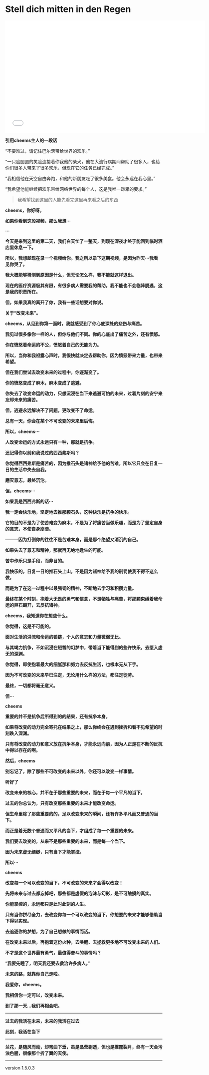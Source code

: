 # Stell dich mitten in den Regen

<iframe src="//player.bilibili.com/player.html?isOutside=true&aid=1355648711&bvid=BV1mz421b72E&cid=1582253188&p=1" scrolling="no" border="0" frameborder="no" framespacing="0" allowfullscreen="true" width="640px" height="360px"></iframe>

**引用cheems主人的一段话**

“不要难过，请记住巴尔茨带给世界的欢乐。”
 
“一只脸圆圆的笑脸连接着你我他的柴犬，他在大流行病期间帮助了很多人，也给你们很多人带来了很多欢乐，但现在它的任务已经完成。”

“我相信他在天空自由奔跑，和他的新朋友吃了很多美食。他会永远在我心里。”

“我希望他能继续把欢乐带给网络世界的每个人，这是我唯一谦卑的要求。”

>我希望找到这里的人能先看完这里再来看之后的东西

**cheems，你好呀。**

**如果你看到这段视频，那么我想···**

**···**

**今天是来到这里的第二天，我们白天忙了一整天，到现在深夜才终于能回到临时酒店里休息一下。**

**所以，我想趁现在录一个视频给你。我之所以录下这期视频，是因为昨天···我看见你哭了。**

**我大概能够猜测到原因是什么，但无论怎么样，我不能就这样退出。**

**现在的医疗资源极其有限，有很多病人需要我的帮助。我不能也不会临阵脱逃，这是我的职责所在。**

**但，如果我真的离开了你，我有一些话想要对你说。**

**关于“改变未来”。**

**cheems，从见到你第一面时，我就感受到了你心底深处的悲伤与痛苦。**

**我见过很多像你一样的人，但你与他们不同。你的心底出了痛苦之外，还有愤怒。**

**你在愤怒着命运的不公，愤怒着自己的无能为力。**

**所以，当你和我袒露心声时，我很快就决定去帮助你。因为愤怒带来力量，也带来希望。**

**但在我们尝试去改变未来的过程中，你逐渐变了。**

**你的愤怒变成了麻木，麻木变成了逃避。**

**你失去了改变命运的动力，只想沉浸在当下来逃避可怕的未来，过着片刻的安宁来忘却未来的痛苦。**

**但，逃避永远解决不了问题，更改变不了命运。**

**总有一天，你会在某个不可改变的未来里后悔。**

**所以，cheems···**

**人改变命运的方式永远只有一种，那就是抗争。**

**还记得你以前和我说过的西西弗斯吗？**

**你觉得西西弗斯是痛苦的，因为推石头是诸神给予他的苦难，所以它只会在日复一日的生活中失去自我。**

**磨灭意志，最终沉沦。**

**但，cheems···**

**如果我是西西弗斯的话···**

**我一定会快乐地，坚定地去推那颗石头，这种快乐是抗争的快乐。**

**它的目的不是为了使苦难变为麻木，不是为了将痛苦当做乐趣，而是为了坚定自身的意志，不使自身崩溃。**

**———因为打倒你的往往不是苦难本身，而是那个绝望又消沉的自己。**

**如果失去了意志和精神，那就再无绝地逢生的可能。**

**苦中作乐只是手段，而非目的。**

**我快乐的，日复一日的推石头上山，不是因为诸神给予我的刑罚使我不得不这么做，**

**而是为了在这一过程中以最强韧的精神，不断地去学习和积攒力量。**

**最终在某个时刻，抱着大无畏的勇气和信念，不畏牺牲与痛苦，将那颗束缚着我命运的巨石踢开，去反抗诸神。**

**cheems，我知道你在想些什么。**

**你觉得，这是不可能的。**

**面对生活的洪流和命运的锁链，个人的意志和力量微弱无比。**

**与其竭力抗争，不如沉浸在短暂的幻梦中，带着当下能得到的些许快乐，去堕入虚无的深渊。**

**你觉得，即使抱着最大的细腻那和努力去反抗生活，也根本无从下手。**

**因为不可改变的未来早已注定，无论用什么样的方法，都注定徒劳。**

**最终，一切都将毫无意义。**

**但···**

**cheems**

**重要的并不是抗争后所得到的的结果，还有抗争本身。**

**如果将改变的动力完全寄托在结果之上，那么你终会在遇到挫折和看不见希望的时刻跌入深渊。**

**只有将改变的动力和意义放在抗争本身，才能永远向前，因为人正是在不断的反抗中得以存在的啊。**

**然后，cheems**

**别忘记了，除了那些不可改变的未来以外，你还可以改变一样事情。**

**听好了**

**改变未来的核心，并不在于那些重要的未来，而在于每一个平凡的当下。**

**过去的你总认为，只有改变那些重要的未来才能改变命运。**

**但生命里除了那些重要的的，足以改变未来的瞬间，还有许多平凡而又普通的当下。**

**而正是着无数个普通而又平凡的当下，才组成了每一个重要的未来。**

**我们要去改变的，从来不是那些重要的未来，而是每一个当下。**

**因为未来虚无缥缈，只有当下才能掌控。**

**所以···**

**cheems**

**改变每一个可以改变的当下，不可改变的未来才会得以改变！**

**先将未来与过去都忘掉吧，那些都是虚假的泡沫与幻影，是不可触摸的真实。**

**你能掌控的，永远都只是此时此刻的人生。**

**只有当你拼尽全力，去改变你每一个可以改变的当下，你想要的未来才能够借助当下得以实现。**

**去追逐你的梦想，为了自己想做的事情而活。**

**在改变未来以后，再抱着这份火种，去唤醒、去拯救更多地不可改变未来的人们。**

**不才是这个世界最有勇气，最值得奋斗的事情吗？**





“**我要先睡了，明天我还要去救治许多病人。**”



**未来的路，就靠你自己走啦。**

**我爱你，cheems。**

**我相信你一定可以，改变未来。**

**到了那一天...我们再相会吧。**

---

**过去的我活在未来，未来的我活在过去**

**此刻，我活在当下**

---

**兰花，是随风而动，却弯曲下垂，虽是晶莹剔透，但也是撑霆裂月，终有一天会污浊色腥，很像那个折了翼的天使。**

---
version 1.5.0.3
